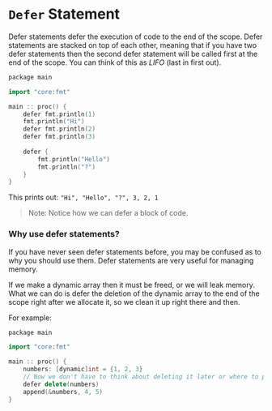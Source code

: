 # `Defer` Statement

Defer statements defer the execution of code to the end of the scope.
Defer statements are stacked on top of each other, meaning that if you have two defer statements then the second defer statement will be called first at the end of the scope.
You can think of this as *LIFO* (last in first out).

```cpp
package main

import "core:fmt"

main :: proc() {
    defer fmt.println(1)
    fmt.println("Hi")
    defer fmt.println(2)
    defer fmt.println(3)
    
    defer {
        fmt.println("Hello")
        fmt.println("?")
    }
}
```

This prints out: 
``
"Hi", "Hello", "?", 3, 2, 1
``

> Note: Notice how we can defer a block of code.

### Why use defer statements?
If you have never seen defer statements before, you may be confused as to why you should use them.
Defer statements are very useful for managing memory.

If we make a dynamic array then it must be freed, or we will leak memory. 
What we can do is defer the deletion of the dynamic array to the end of the scope right after we allocate it, so we clean it up right there and then.

For example:
```cpp
package main

import "core:fmt"

main :: proc() {
    numbers: [dynamic]int = {1, 2, 3}
    // Now we don't have to think about deleting it later or where to put it. Clean it up right there.
    defer delete(numbers)
    append(&numbers, 4, 5)
}
```
